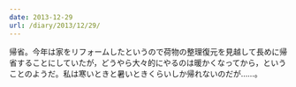 ```yaml
---
date: 2013-12-29
url: /diary/2013/12/29/
---
```


帰省。今年は家をリフォームしたというので荷物の整理復元を見越して長めに帰省することにしていたが，どうやら大々的にやるのは暖かくなってから，ということのようだ。私は寒いときと暑いときくらいしか帰れないのだが……。